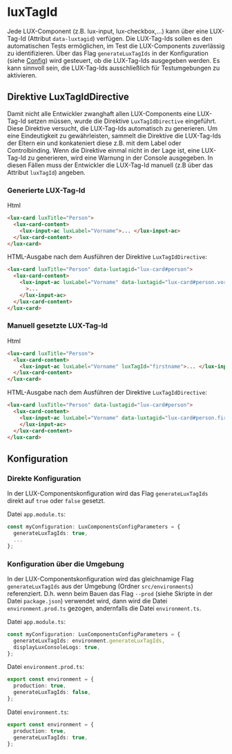 # luxTagId

Jede LUX-Component (z.B. lux-input, lux-checkbox,...) kann über eine LUX-Tag-Id (Attribut `data-luxtagid`) verfügen.
Die LUX-Tag-Ids sollen es den automatischen Tests ermöglichen, im Test die LUX-Components zuverlässig zu identifizieren.
Über das Flag `generateLuxTagIds` in der Konfiguration (siehe [Config](config-v15#luxcomponentsconfigparameters))
wird gesteuert, ob die LUX-Tag-Ids ausgegeben werden. Es kann sinnvoll sein, die LUX-Tag-Ids ausschließlich für
Testumgebungen zu aktivieren.

## Direktive LuxTagIdDirective

Damit nicht alle Entwickler zwanghaft allen LUX-Components eine LUX-Tag-Id setzen müssen, wurde die Direktive
`LuxTagIdDirective` eingeführt. Diese Direktive versucht, die LUX-Tag-Ids automatisch zu generieren. Um eine
Eindeutigkeit zu gewährleisten, sammelt die Direktive die LUX-Tag-Ids der Eltern ein und konkateniert diese z.B. mit
dem Label oder Controlbinding. Wenn die Direktive einmal nicht in der Lage ist, eine LUX-Tag-Id zu generieren,
wird eine Warnung in der Console ausgegeben. In diesen Fällen muss der Entwickler die LUX-Tag-Id manuell (z.B
über das Attribut `luxTagId`) angeben.

### Generierte LUX-Tag-Id

Html

```html
<lux-card luxTitle="Person">
  <lux-card-content>
    <lux-input-ac luxLabel="Vorname">... </lux-input-ac>
  </lux-card-content>
</lux-card>
```

HTML-Ausgabe nach dem Ausführen der Direktive `LuxTagIdDirective`:

```html
<lux-card luxTitle="Person" data-luxtagid="lux-card#person">
  <lux-card-content>
    <lux-input-ac luxLabel="Vorname" data-luxtagid="lux-card#person.vorname"
      >...
    </lux-input-ac>
  </lux-card-content>
</lux-card>
```

### Manuell gesetzte LUX-Tag-Id

Html

```html
<lux-card luxTitle="Person">
  <lux-card-content>
    <lux-input-ac luxLabel="Vorname" luxTagId="firstname">... </lux-input-ac>
  </lux-card-content>
</lux-card>
```

HTML-Ausgabe nach dem Ausführen der Direktive `LuxTagIdDirective`:

```html
<lux-card luxTitle="Person" data-luxtagid="lux-card#person">
  <lux-card-content>
    <lux-input-ac luxLabel="Vorname" data-luxtagid="lux-card#person.firstname">
    </lux-input-ac>
  </lux-card-content>
</lux-card>
```

## Konfiguration

### Direkte Konfiguration

In der LUX-Componentskonfiguration wird das Flag `generateLuxTagIds` direkt auf `true` oder `false` gesetzt.

Datei `app.module.ts`:

```typescript
const myConfiguration: LuxComponentsConfigParameters = {
  generateLuxTagIds: true,
  ...
};
```

### Konfiguration über die Umgebung

In der LUX-Componentskonfiguration wird das gleichnamige Flag `generateLuxTagIds` aus der
Umgebung (Ordner `src/environments`) referenziert. D.h. wenn beim Bauen das Flag `--prod`
(siehe Skripte in der Datei `package.json`) verwendet wird, dann wird die Datei `environment.prod.ts` gezogen,
andernfalls die Datei `environment.ts`.

Datei `app.module.ts`:

```typescript
const myConfiguration: LuxComponentsConfigParameters = {
  generateLuxTagIds: environment.generateLuxTagIds,
  displayLuxConsoleLogs: true,
};
```

Datei `environment.prod.ts`:

```typescript
export const environment = {
  production: true,
  generateLuxTagIds: false,
};
```

Datei `environment.ts`:

```typescript
export const environment = {
  production: true,
  generateLuxTagIds: true,
};
```
